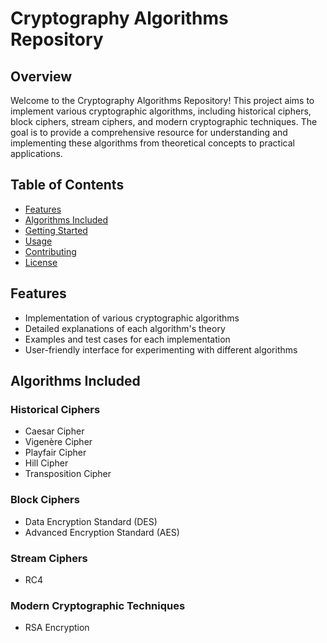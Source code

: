 # Cryptography Algorithms Repository

## Overview

Welcome to the Cryptography Algorithms Repository! This project aims to implement various cryptographic algorithms, including historical ciphers, block ciphers, stream ciphers, and modern cryptographic techniques. The goal is to provide a comprehensive resource for understanding and implementing these algorithms from theoretical concepts to practical applications.

## Table of Contents

- [Features](#features)
- [Algorithms Included](#algorithms-included)
- [Getting Started](#getting-started)
- [Usage](#usage)
- [Contributing](#contributing)
- [License](#license)

## Features

- Implementation of various cryptographic algorithms
- Detailed explanations of each algorithm's theory
- Examples and test cases for each implementation
- User-friendly interface for experimenting with different algorithms

## Algorithms Included

### Historical Ciphers
- Caesar Cipher
- Vigenère Cipher
- Playfair Cipher
- Hill Cipher
- Transposition Cipher

### Block Ciphers
- Data Encryption Standard (DES)
- Advanced Encryption Standard (AES)

### Stream Ciphers
- RC4

### Modern Cryptographic Techniques
- RSA Encryption
